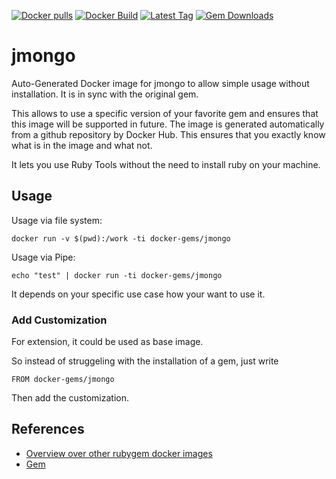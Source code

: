 [![Docker pulls](https://img.shields.io/docker/pulls/rubygem/jmongo.svg)](https://hub.docker.com/r/rubygem/jmongo/)
[![Docker Build](https://img.shields.io/docker/automated/rubygem/jmongo.svg)](https://hub.docker.com/r/rubygem/jmongo/)
[![Latest Tag](https://img.shields.io/github/tag/docker-rubygem/jmongo.svg)](https://hub.docker.com/r/rubygem/jmongo/)
[![Gem Downloads](https://img.shields.io/gem/dt/jmongo.svg)](https://rubygems.org/gems/jmongo/)
# jmongo

Auto-Generated Docker image for jmongo to allow simple usage without installation.
It is in sync with the original gem.

This allows to use a specific version of your favorite gem and ensures that this image will be supported in future.
The image is generated automatically from a github repository by Docker Hub.
This ensures that you exactly know what is in the image and what not.

It lets you use Ruby Tools without the need to install ruby on your machine.

## Usage

Usage via file system:

`docker run -v $(pwd):/work -ti docker-gems/jmongo`

Usage via Pipe:

`echo "test" | docker run -ti docker-gems/jmongo`

It depends on your specific use case how your want to use it.

### Add Customization

For extension, it could be used as base image.

So instead of struggeling with the installation of a gem, just write

`FROM docker-gems/jmongo`

Then add the customization.

## References

 - [Overview over other rubygem docker images](https://github.com/thinkbot/docker-rubygem)
 - [Gem](https://rubygems.org/gems/jmongo/)
